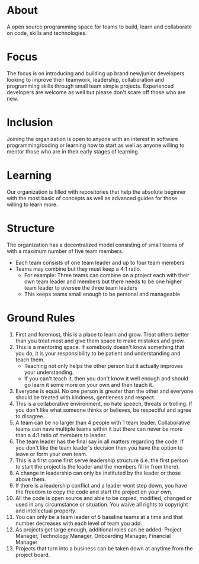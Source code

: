 # About
A open source programming space for teams to build, learn and collaborate on code, skills and technologies.

# Focus
The focus is on introducing and building up brand new/junior developers looking to improve their teamwork, leadership, collaboration and programming skills through small team simple projects.  Experienced developers are welcome as well but please don't scare off those who are new.

# Inclusion
Joining the organization is open to anyone with an interest in software programming/coding or learning how to start as well as anyone willing to mentor those who are in their early stages of learning.

# Learning
Our organization is filled with repositories that help the absolute beginner with the most basic of concepts as well as advanced guides for those willing to learn more.

# Structure
The organization has a decentralized model consisting of small teams of with a maximum number of five team members.  
- Each team consists of one team leader and up to four team members
- Teams may combine but they must keep a 4:1 ratio.
    - For example: Three teams can combine on a project each with their own team leader and members but there needs to be one higher team leader to oversee the three team leaders
    - This keeps teams small enough to be personal and manageable

# Ground Rules
1. First and foremost, this is a place to learn and grow.  Treat others better than you treat most and give them space to make mistakes and grow.
2. This is a mentoring space.  If somebody doesn't know something that you do, it is your responsibility to be patient and understanding and teach them.
    - Teaching not only helps the other person but it actually improves your understanding.
    - If you can't teach it, then you don't know it well enough and should go learn it some more on your own and then teach it.
3. Everyone is equal. No one person is greater than the other and everyone should be treated with kindness, gentleness and respect.
4. This is a collaborative environment, no hate speech, threats or trolling. If you don't like what someone thinks or believes, be respectful and agree to disagree.
5. A team can be no larger than 4 people with 1 team leader. Collaborative teams can have multiple teams within it but there can never be more than a 4:1 ratio of members to leader.
6. The team leader has the final say in all matters regarding the code. If you don't like the team leader's decision then you have the option to leave or form your own team.
7. This is a first come first serve leadership structure (i.e. the first person to start the project is the leader and the members fill in from there).
8. A change in leadership can only be instituted by the leader or those above them.
9. If there is a leadership conflict and a leader wont step down, you have the freedom to copy the code and start the project on your own.
10. All the code is open source and able to be copied, modified, changed or used in any circumstance or situation. You waive all rights to copyright and intellectual property.
11. You can only be a team leader of 5 baseline teams at a time and that number decreases with each level of team you add.
12. As projects get large enough, additional roles can be added: Project Manager, Technology Manager, Onboarding Manager, Financial Manager
13. Projects that turn into a business can be taken down at anytime from the project board.
